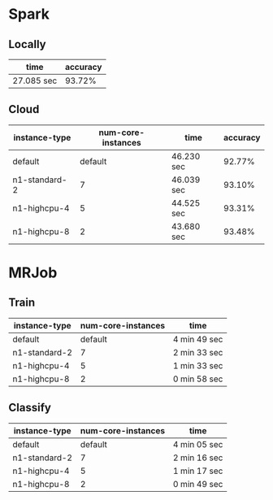 # Spark

## Locally
time| accuracy
----| --------
27.085 sec | 93.72%

## Cloud
instance-type | num-core-instances | time| accuracy
------------- | ------------------ | ----| --------
default       | default  | 46.230 sec   | 92.77%
n1-standard-2 | 7        | 46.039 sec   | 93.10%
n1-highcpu-4  | 5        | 44.525 sec   | 93.31%
n1-highcpu-8  | 2        | 43.680 sec   | 93.48%

# MRJob
## Train
instance-type | num-core-instances | time
------------- | ------------------ | ----
default       | default  | 4 min 49 sec
n1-standard-2 | 7        | 2 min 33 sec
n1-highcpu-4  | 5        | 1 min 33 sec
n1-highcpu-8  | 2        | 0 min 58 sec

## Classify
instance-type | num-core-instances | time
------------- | ------------------ | ----
default       | default  | 4 min 05 sec
n1-standard-2 | 7        | 2 min 16 sec
n1-highcpu-4  | 5        | 1 min 17 sec
n1-highcpu-8  | 2        | 0 min 49 sec
